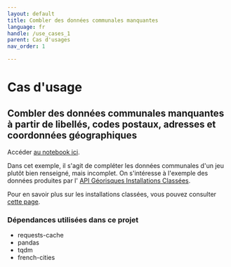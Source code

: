 ```yaml
---
layout: default
title: Combler des données communales manquantes
language: fr
handle: /use_cases_1
parent: Cas d'usages
nav_order: 1

---
```


# Cas d'usage

## Combler des données communales manquantes à partir de libellés, codes postaux, adresses et coordonnées géographiques

Accéder <a href="https://github.com/tgrandje/french-cities/blob/main/notebooks_docs/usecase_1.ipynb" target="_blank">au notebook ici</a>.

Dans cet exemple, il s'agit de compléter les données communales d'un jeu plutôt
bien renseigné, mais incomplet. On s'intéresse à l'exemple des données
produites par l'
[API Géorisques Installations Classées](https://georisques.gouv.fr/doc-api#/Installations%20Class%C3%A9es/rechercherAiotsParGeolocalisation).

Pour en savoir plus sur les installations classées, vous pouvez consulter
[cette page](https://www.georisques.gouv.fr/consulter-les-dossiers-thematiques/installations).

### Dépendances utilisées dans ce projet
* requests-cache
* pandas
* tqdm
* french-cities
